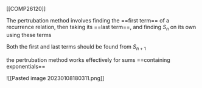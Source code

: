 [[COMP26120]]

The pertrubation method involves finding the ==first term== of a recurrence relation, then taking its ==last term==, and finding $S_n$ on its own using these terms

Both the first and last terms should be found from $S_{n+1}$

the pertrubation method works effectively for sums ==containing exponentials==

![[Pasted image 20230108180311.png]]